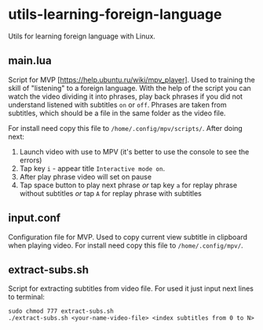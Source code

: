 # utils-learning-foreign-language
Utils for learning foreign language with Linux. 

## main.lua
Script for MVP [https://help.ubuntu.ru/wiki/mpv_player].
Used to training the skill of "listening" to a foreign language. With the help of the script you can watch the video dividing it into phrases, play back phrases if you did not understand listened with subtitles `on` or `off`. Phrases are taken from subtitles, which should be a file in the same folder as the video file.

For install need copy this file to `/home/.config/mpv/scripts/`.
After doing next:
1. Launch video with use to MPV (it's better to use the console to see the errors)
2. Tap key `i` - appear title `Interactive mode on`.
3. After play phrase video will set on pause
4. Tap space button to play next phrase *or* tap key `a` for replay phrase without subtitles *or* tap `A` for replay phrase with subtitles

## input.conf
Configuration file for MVP. 
Used to copy current view subtitle in clipboard when playing video. For install need copy this file to `/home/.config/mpv/`.

## extract-subs.sh
Script for extracting subtitles from video file. 
For used it just input next lines to terminal:
```
sudo chmod 777 extract-subs.sh
./extract-subs.sh <your-name-video-file> <index subtitles from 0 to N>
```

